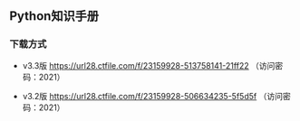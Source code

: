 ## Python知识手册

### 下载方式

- v3.3版
https://url28.ctfile.com/f/23159928-513758141-21ff22 （访问密码：2021）

- v3.2版
https://url28.ctfile.com/f/23159928-506634235-5f5d5f
（访问密码：2021）


